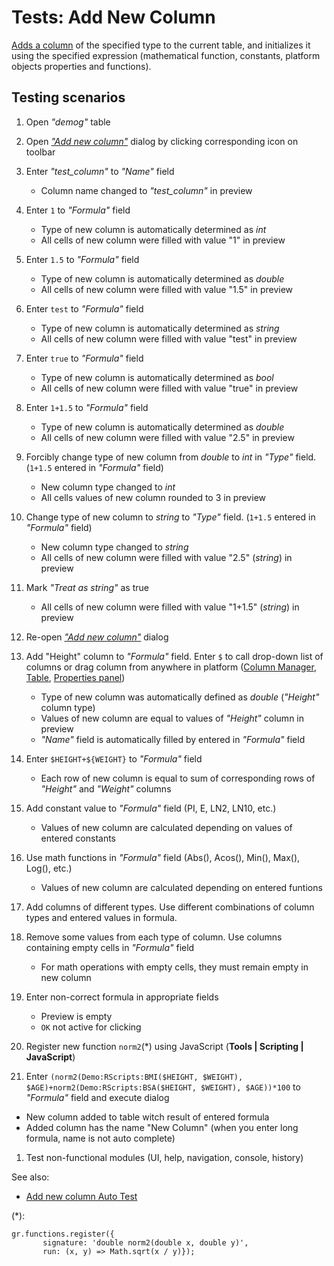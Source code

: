 <!-- TITLE: Tests: Add New Column -->
<!-- SUBTITLE: -->

# Tests: Add New Column

[Adds a column](../dialogs/add-new-column.md) of the specified type to the current table, and 
initializes it using the specified expression (mathematical function, constants, platform objects 
properties and functions).

## Testing scenarios

1. Open *"demog"* table

1. Open [*"Add new column"*](../dialogs/add-new-column.md) dialog by clicking corresponding icon on toolbar

1. Enter *"test_column"* to *"Name"* field
   * Column name changed to *"test_column"* in preview
   
1. Enter ```1``` to *"Formula"* field 
   * Type of  new column is automatically determined as *int*
   * All cells of new column were filled with value "1" in preview
   
1. Enter ```1.5``` to *"Formula"* field 
   * Type of  new column is automatically determined as *double*
   * All cells of new column were filled with value "1.5" in preview
   
1. Enter ```test``` to *"Formula"* field 
   * Type of  new column is automatically determined as *string*
   * All cells of new column were filled with value "test" in preview 
   
1. Enter ```true``` to *"Formula"* field 
   * Type of  new column is automatically determined as *bool*
   * All cells of new column were filled with value "true" in preview    
   
1. Enter ```1+1.5``` to *"Formula"* field 
   * Type of  new column is automatically determined as *double*
   * All cells of new column were filled with value "2.5" in preview
   
1. Forcibly change type of new column from *double* to *int* in *"Type"* field. (```1+1.5``` entered in *"Formula"* field)
   * New column type changed to *int*
   * All cells values of new column rounded to 3 in preview
   
1. Change type of new column  to *string* to *"Type"* field. (```1+1.5``` entered in *"Formula"* field)
   * New column type changed to *string*
   * All cells of new column were filled with value "2.5" (*string*) in preview  
   
1. Mark  *"Treat as string"* as true
   * All cells of new column were filled with value "1+1.5" (*string*) in preview 
   
1. Re-open [*"Add new column"*](../dialogs/add-new-column.md) dialog

1. Add "Height" column to *"Formula"* field. Enter ```$``` to call drop-down list of columns or drag column 
   from anywhere in platform ([Column Manager](../features/column-manager.md), [Table](../entities/table.md), 
   [Properties panel](../features/property-panel.md))
   * Type of new column was automatically defined as *double* (*"Height"* column type)
   * Values ​​of new column are equal to values ​​of *"Height"* column in preview
   * *"Name"* field is automatically filled by entered in *"Formula"* field
   
1. Enter ```$HEIGHT+${WEIGHT}``` to *"Formula"* field 
   * Each row of  new column is equal to sum of corresponding rows of *"Height"* and *"Weight"* columns 
   
1. Add constant value to *"Formula"* field (PI, E, LN2, LN10, etc.)
   * Values ​​of new column are calculated depending on values ​​of entered constants
   
1. Use math functions in  *"Formula"* field (Abs(), Acos(), Min(), Max(), Log(), etc.)
   * Values ​​of new column are calculated depending on entered funtions
   
1. Add columns of different types. Use different combinations of column types and entered values ​​in formula.

1. Remove some values ​​from each type of column. Use columns containing empty cells in *"Formula"* field
   * For math operations with empty cells, they must remain empty in new column

1. Enter non-correct formula in appropriate fields
   * Preview is empty
   * ```OK``` not active for clicking
   
1. Register new function ```norm2```(*) using JavaScript (**Tools | Scripting | JavaScript**) 

1. Enter ```(norm2(Demo:RScripts:BMI($HEIGHT, $WEIGHT), $AGE)+norm2(Demo:RScripts:BSA($HEIGHT, $WEIGHT), $AGE))*100``` to *"Formula"* field and execute dialog
  * New column added to table witch result of entered formula 
  * Added column has the name "New Column" (when you enter long formula, name is not auto complete)
   
1. Test non-functional modules (UI, help, navigation, console, history)

See also:
  * [Add new column Auto Test](add-new-column-test.side)



(*):
```
gr.functions.register({
       signature: 'double norm2(double x, double y)',
       run: (x, y) => Math.sqrt(x / y)});
```